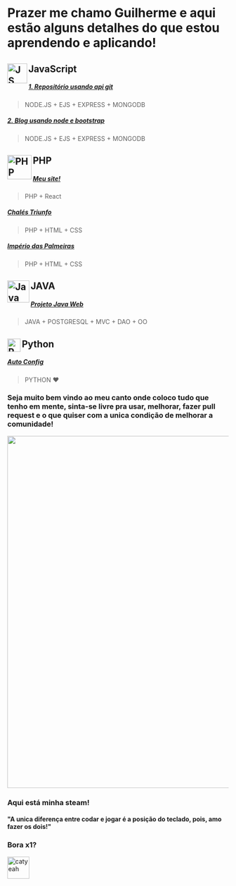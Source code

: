 # Prazer me chamo Guilherme e aqui estão alguns detalhes do que estou aprendendo e aplicando! 


## JavaScript <img align="left" alt="JS" width="45px" src="https://www.freepnglogos.com/uploads/javascript-png/javascript-vector-logo-yellow-png-transparent-javascript-vector-12.png" />

##### [1. Repositório usando api git ](https://github.com/Guifgr/MyFirstApi)
> NODE.JS + EJS + EXPRESS + MONGODB

 ##### [2. Blog usando node e bootstrap](https://github.com/Guifgr/MarkdownBlog)
> NODE.JS + EJS + EXPRESS + MONGODB

## PHP <img align="left" alt="PHP" width="55px" src="http://pngimg.com/uploads/php/php_PNG50.png" />
 
##### [Meu site!](https://guilhermefgr.com.br/)
> PHP + React

##### [Chalés Triunfo](https://chalestriunfo.com.br/)
> PHP + HTML + CSS

##### [Império das Palmeiras](http://imperiodaspalmeiras.com.br/)
> PHP + HTML + CSS

## JAVA <img align="left" alt="Java" width="50px" src="https://logospng.org/download/java/logo-java-4096.png" />
 
##### [Projeto Java Web](https://github.com/Guifgr/ProjetoJava4sem)
> JAVA  + POSTGRESQL + MVC + DAO + OO

## Python <img align="left" alt="Python" width="30px" src="https://seeklogo.com/images/P/python-logo-A32636CAA3-seeklogo.com.png" />
 
##### [Auto Config](https://github.com/Guifgr/AutoConfig)
> PYTHON ❤

### Seja muito bem vindo ao meu canto onde coloco tudo que tenho em mente, sinta-se livre pra usar, melhorar, fazer pull request e o que quiser com a unica condição de melhorar a comunidade!
<img src="https://i.pinimg.com/originals/57/f8/8e/57f88e49872cb11e9fe4b0cad4669881.gif" width="800"/>

### Aqui está minha steam! 
#### "A unica diferença entre codar e jogar é a posição do teclado, pois, amo fazer os dois!"

<h3>Bora x1?</h3><a href="https://steamcommunity.com/profiles/76561198127663591/"><img src="https://upload.wikimedia.org/wikipedia/commons/c/c1/Steam_Logo.png" alt="catyeah" width="50"/></a>
 
